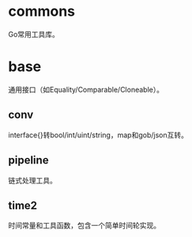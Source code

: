 # commons
Go常用工具库。

# base
通用接口（如Equality/Comparable/Cloneable）。

## conv
interface{}转bool/int/uint/string，map和gob/json互转。

## pipeline
链式处理工具。

## time2
时间常量和工具函数，包含一个简单时间轮实现。
